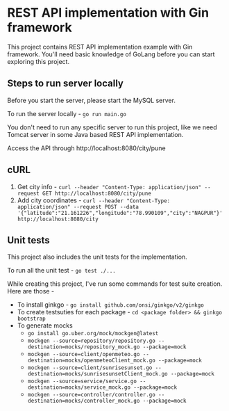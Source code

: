 # REST API implementation with Gin framework

This project contains REST API implementation example with Gin framework. You'll need basic knowledge of GoLang before you can start exploring this project.

## Steps to run server locally

Before you start the server, please start the MySQL server.

To run the server locally -
`go run main.go`

You don't need to run any specific server to run this project, like we need Tomcat server in some Java based REST API implementation.

Access the API through http://localhost:8080/city/pune

## cURL

1. Get city info - `curl --header "Content-Type: application/json" --request GET http://localhost:8080/city/pune`
2. Add city coordinates - `curl --header "Content-Type: application/json" --request POST --data '{"latitude":"21.161226","longitude":"78.990109","city":"NAGPUR"}' http://localhost:8080/city`

## Unit tests

This project also includes the unit tests for the implementation.

To run all the unit test - `go test ./...`

While creating this project, I've run some commands for test suite creation. Here are those -

- To install ginkgo - `go install github.com/onsi/ginkgo/v2/ginkgo`
- To create testsuties for each package - `cd <package folder> && ginkgo bootstrap`
- To generate mocks
  - `go install go.uber.org/mock/mockgen@latest`
  - `mockgen --source=repository/repository.go --destination=mocks/repository_mock.go --package=mock`
  - `mockgen --source=client/openmeteo.go --destination=mocks/openmeteoClient_mock.go --package=mock`
  - `mockgen --source=client/sunrisesunset.go --destination=mocks/sunrisesunsetClient_mock.go --package=mock`
  - `mockgen --source=service/service.go --destination=mocks/service_mock.go --package=mock`
  - `mockgen --source=controller/controller.go --destination=mocks/controller_mock.go --package=mock`
